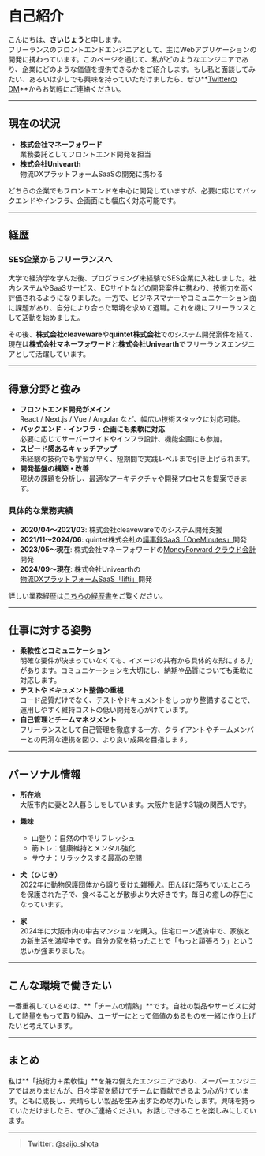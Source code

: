 # 自己紹介

こんにちは、**さいじょう**と申します。  
フリーランスのフロントエンドエンジニアとして、主にWebアプリケーションの開発に携わっています。このページを通じて、私がどのようなエンジニアであり、企業にどのような価値を提供できるかをご紹介します。もし私と面談してみたい、あるいは少しでも興味を持っていただけましたら、ぜひ**[TwitterのDM](https://twitter.com/saijo_shota)**からお気軽にご連絡ください。

---

## 現在の状況

- **株式会社マネーフォワード**  
  業務委託としてフロントエンド開発を担当  
- **株式会社Univearth**  
  物流DXプラットフォームSaaSの開発に携わる  

どちらの企業でもフロントエンドを中心に開発していますが、必要に応じてバックエンドやインフラ、企画面にも幅広く対応可能です。

---

## 経歴

### SES企業からフリーランスへ
大学で経済学を学んだ後、プログラミング未経験でSES企業に入社しました。社内システムやSaaSサービス、ECサイトなどの開発案件に携わり、技術力を高く評価されるようになりました。一方で、ビジネスマナーやコミュニケーション面に課題があり、自分により合った環境を求めて退職。これを機にフリーランスとして活動を始めました。

その後、**株式会社cleaveware**や**quintet株式会社**でのシステム開発案件を経て、現在は**株式会社マネーフォワード**と**株式会社Univearth**でフリーランスエンジニアとして活躍しています。

---

## 得意分野と強み

- **フロントエンド開発がメイン**  
  React / Next.js / Vue / Angular など、幅広い技術スタックに対応可能。  
- **バックエンド・インフラ・企画にも柔軟に対応**  
  必要に応じてサーバーサイドやインフラ設計、機能企画にも参加。  
- **スピード感あるキャッチアップ**  
  未経験の技術でも学習が早く、短期間で実践レベルまで引き上げられます。  
- **開発基盤の構築・改善**  
  現状の課題を分析し、最適なアーキテクチャや開発プロセスを提案できます。  

### 具体的な業務実績

- **2020/04〜2021/03**: 株式会社cleavewareでのシステム開発支援  
- **2021/11〜2024/06**: quintet株式会社の[議事録SaaS「OneMinutes」](https://one-minutes.com/)開発  
- **2023/05〜現在**: 株式会社マネーフォワードの[MoneyForward クラウド会計](https://biz.moneyforward.com/accounting/)開発  
- **2024/09〜現在**: 株式会社Univearthの[物流DXプラットフォームSaaS「lifti」](https://www.lifti.jp/carriers)開発  

詳しい業務経歴は[こちらの経歴書](https://www.systemya-saijo.com/career)をご覧ください。

---

## 仕事に対する姿勢

- **柔軟性とコミュニケーション**  
  明確な要件が決まっていなくても、イメージの共有から具体的な形にする力があります。コミュニケーションを大切にし、納期や品質についても柔軟に対応します。  
- **テストやドキュメント整備の重視**  
  コード品質だけでなく、テストやドキュメントをしっかり整備することで、運用しやすく維持コストの低い開発を心がけています。  
- **自己管理とチームマネジメント**  
  フリーランスとして自己管理を徹底する一方、クライアントやチームメンバーとの円滑な連携を図り、より良い成果を目指します。

---

## パーソナル情報

- **所在地**  
  大阪市内に妻と2人暮らしをしています。大阪弁を話す31歳の関西人です。

- **趣味**  
  - 山登り：自然の中でリフレッシュ  
  - 筋トレ：健康維持とメンタル強化  
  - サウナ：リラックスする最高の空間  

- **犬（ひじき）**  
  2022年に動物保護団体から譲り受けた雑種犬。田んぼに落ちていたところを保護された子で、食べることが散歩より大好きです。毎日の癒しの存在になっています。

- **家**  
  2024年に大阪市内の中古マンションを購入。住宅ローン返済中で、家族との新生活を満喫中です。自分の家を持ったことで「もっと頑張ろう」という思いが強まりました。

---

## こんな環境で働きたい

一番重視しているのは、**「チームの情熱」**です。自社の製品やサービスに対して熱量をもって取り組み、ユーザーにとって価値のあるものを一緒に作り上げたいと考えています。

---

## まとめ

私は**「技術力＋柔軟性」**を兼ね備えたエンジニアであり、スーパーエンジニアではありませんが、日々学習を続けてチームに貢献できるよう心がけています。ともに成長し、素晴らしい製品を生み出すため尽力いたします。興味を持っていただけましたら、ぜひご連絡ください。お話しできることを楽しみにしています。

---

> **Twitter**: [@saijo_shota](https://twitter.com/saijo_shota)  
